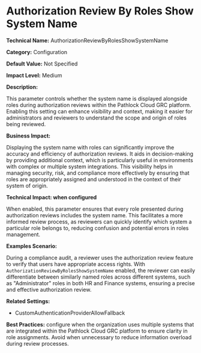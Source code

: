 # Authorization Review By Roles Show System Name

**Technical Name:** AuthorizationReviewByRolesShowSystemName

**Category:** Configuration

**Default Value:** Not Specified

**Impact Level:** Medium

**Description:**

This parameter controls whether the system name is displayed alongside roles during authorization reviews within the Pathlock Cloud GRC platform. Enabling this setting can enhance visibility and context, making it easier for administrators and reviewers to understand the scope and origin of roles being reviewed.

**Business Impact:**

Displaying the system name with roles can significantly improve the accuracy and efficiency of authorization reviews. It aids in decision-making by providing additional context, which is particularly useful in environments with complex or multiple system integrations. This visibility helps in managing security, risk, and compliance more effectively by ensuring that roles are appropriately assigned and understood in the context of their system of origin.

**Technical Impact: when configured**

When enabled, this parameter ensures that every role presented during authorization reviews includes the system name. This facilitates a more informed review process, as reviewers can quickly identify which system a particular role belongs to, reducing confusion and potential errors in roles management.

**Examples Scenario:**

During a compliance audit, a reviewer uses the authorization review feature to verify that users have appropriate access rights. With `AuthorizationReviewByRolesShowSystemName` enabled, the reviewer can easily differentiate between similarly named roles across different systems, such as "Administrator" roles in both HR and Finance systems, ensuring a precise and effective authorization review.

**Related Settings:**

- CustomAuthenticationProviderAllowFallback

**Best Practices:** configure when the organization uses multiple systems that are integrated within the Pathlock Cloud GRC platform to ensure clarity in role assignments. Avoid when unnecessary to reduce information overload during review processes.